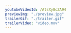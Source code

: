 ```yaml
---
youtubeVideoId: /AtsXy8cZA94
previewImg: "./preview.jpg"
trailerGif: "./trailer.gif"
trailerVideo: "video.mov"
---
```

